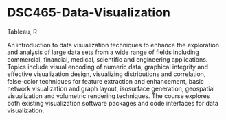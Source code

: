 # DSC465-Data-Visualization

Tableau, R

An introduction to data visualization techniques to enhance the exploration and analysis of large data sets from a wide range of fields including commercial, financial, medical, scientific and engineering applications. Topics include visual encoding of numeric data, graphical integrity and effective visualization design, visualizing distributions and correlation, false-color techniques for feature extraction and enhancement, basic network visualization and graph layout, isosurface generation, geospatial visualization and volumetric rendering techniques. The course explores both existing visualization software packages and code interfaces for data visualization.
